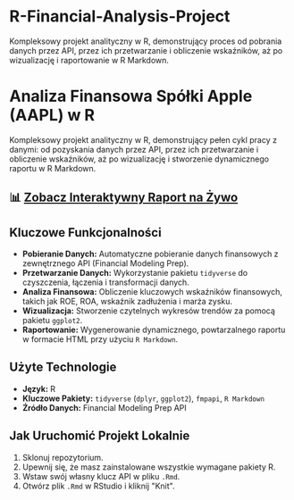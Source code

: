 # R-Financial-Analysis-Project
Kompleksowy projekt analityczny w R, demonstrujący proces od pobrania danych przez API, przez ich przetwarzanie i obliczenie wskaźników, aż po wizualizację i raportowanie w R Markdown.

# Analiza Finansowa Spółki Apple (AAPL) w R

Kompleksowy projekt analityczny w R, demonstrujący pełen cykl pracy z danymi: od pozyskania danych przez API, przez ich przetwarzanie i obliczenie wskaźników, aż po wizualizację i stworzenie dynamicznego raportu w R Markdown.

## 📊 [Zobacz Interaktywny Raport na Żywo]([LINK_DO_RAPORTU_HTML](https://htmlpreview.github.io/?https://github.com/MarSnop99/R-Financial-Analysis-Project/blob/main/Analiza_Finansowa.html))


## Kluczowe Funkcjonalności
*   **Pobieranie Danych:** Automatyczne pobieranie danych finansowych z zewnętrznego API (Financial Modeling Prep).
*   **Przetwarzanie Danych:** Wykorzystanie pakietu `tidyverse` do czyszczenia, łączenia i transformacji danych.
*   **Analiza Finansowa:** Obliczenie kluczowych wskaźników finansowych, takich jak ROE, ROA, wskaźnik zadłużenia i marża zysku.
*   **Wizualizacja:** Stworzenie czytelnych wykresów trendów za pomocą pakietu `ggplot2`.
*   **Raportowanie:** Wygenerowanie dynamicznego, powtarzalnego raportu w formacie HTML przy użyciu `R Markdown`.

## Użyte Technologie
*   **Język:** R
*   **Kluczowe Pakiety:** `tidyverse` (`dplyr`, `ggplot2`), `fmpapi`, `R Markdown`
*   **Źródło Danych:** Financial Modeling Prep API

## Jak Uruchomić Projekt Lokalnie
1.  Sklonuj repozytorium.
2.  Upewnij się, że masz zainstalowane wszystkie wymagane pakiety R.
3.  Wstaw swój własny klucz API w pliku `.Rmd`.
4.  Otwórz plik `.Rmd` w RStudio i kliknij "Knit".
